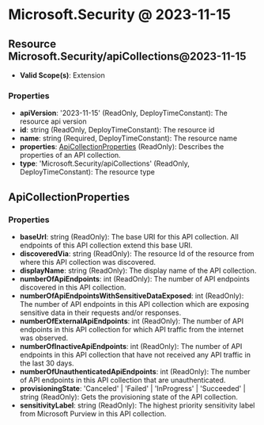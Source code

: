 # Microsoft.Security @ 2023-11-15

## Resource Microsoft.Security/apiCollections@2023-11-15
* **Valid Scope(s)**: Extension
### Properties
* **apiVersion**: '2023-11-15' (ReadOnly, DeployTimeConstant): The resource api version
* **id**: string (ReadOnly, DeployTimeConstant): The resource id
* **name**: string (Required, DeployTimeConstant): The resource name
* **properties**: [ApiCollectionProperties](#apicollectionproperties) (ReadOnly): Describes the properties of an API collection.
* **type**: 'Microsoft.Security/apiCollections' (ReadOnly, DeployTimeConstant): The resource type

## ApiCollectionProperties
### Properties
* **baseUrl**: string (ReadOnly): The base URI for this API collection. All endpoints of this API collection extend this base URI.
* **discoveredVia**: string (ReadOnly): The resource Id of the resource from where this API collection was discovered.
* **displayName**: string (ReadOnly): The display name of the API collection.
* **numberOfApiEndpoints**: int (ReadOnly): The number of API endpoints discovered in this API collection.
* **numberOfApiEndpointsWithSensitiveDataExposed**: int (ReadOnly): The number of API endpoints in this API collection which are exposing sensitive data in their requests and/or responses.
* **numberOfExternalApiEndpoints**: int (ReadOnly): The number of API endpoints in this API collection for which API traffic from the internet was observed.
* **numberOfInactiveApiEndpoints**: int (ReadOnly): The number of API endpoints in this API collection that have not received any API traffic in the last 30 days.
* **numberOfUnauthenticatedApiEndpoints**: int (ReadOnly): The number of API endpoints in this API collection that are unauthenticated.
* **provisioningState**: 'Canceled' | 'Failed' | 'InProgress' | 'Succeeded' | string (ReadOnly): Gets the provisioning state of the API collection.
* **sensitivityLabel**: string (ReadOnly): The highest priority sensitivity label from Microsoft Purview in this API collection.

